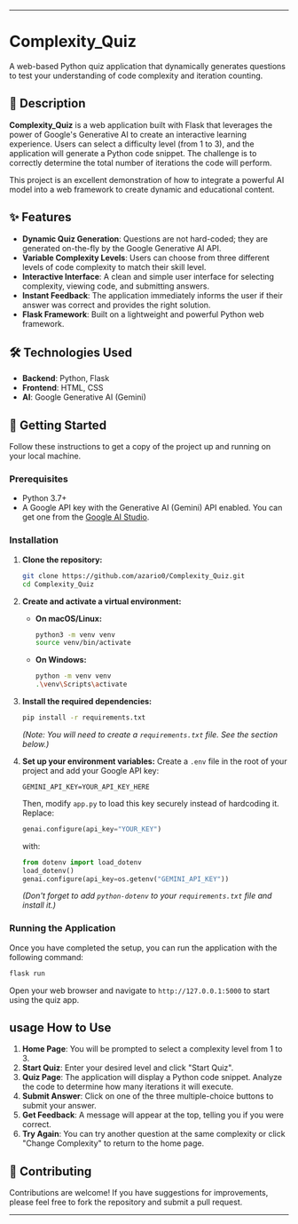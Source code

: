 
---

# Complexity_Quiz

A web-based Python quiz application that dynamically generates questions to test your understanding of code complexity and iteration counting.

## 📖 Description

**Complexity_Quiz** is a web application built with Flask that leverages the power of Google's Generative AI to create an interactive learning experience. Users can select a difficulty level (from 1 to 3), and the application will generate a Python code snippet. The challenge is to correctly determine the total number of iterations the code will perform.

This project is an excellent demonstration of how to integrate a powerful AI model into a web framework to create dynamic and educational content.

## ✨ Features

-   **Dynamic Quiz Generation**: Questions are not hard-coded; they are generated on-the-fly by the Google Generative AI API.
-   **Variable Complexity Levels**: Users can choose from three different levels of code complexity to match their skill level.
-   **Interactive Interface**: A clean and simple user interface for selecting complexity, viewing code, and submitting answers.
-   **Instant Feedback**: The application immediately informs the user if their answer was correct and provides the right solution.
-   **Flask Framework**: Built on a lightweight and powerful Python web framework.

## 🛠️ Technologies Used

-   **Backend**: Python, Flask
-   **Frontend**: HTML, CSS
-   **AI**: Google Generative AI (Gemini)

## 🚀 Getting Started

Follow these instructions to get a copy of the project up and running on your local machine.

### Prerequisites

-   Python 3.7+
-   A Google API key with the Generative AI (Gemini) API enabled. You can get one from the [Google AI Studio](https://aistudio.google.com/app/apikey).

### Installation

1.  **Clone the repository:**
    ```bash
    git clone https://github.com/azario0/Complexity_Quiz.git
    cd Complexity_Quiz
    ```

2.  **Create and activate a virtual environment:**
    -   **On macOS/Linux:**
        ```bash
        python3 -m venv venv
        source venv/bin/activate
        ```
    -   **On Windows:**
        ```bash
        python -m venv venv
        .\venv\Scripts\activate
        ```

3.  **Install the required dependencies:**
    ```bash
    pip install -r requirements.txt
    ```
    *(Note: You will need to create a `requirements.txt` file. See the section below.)*

4.  **Set up your environment variables:**
    Create a `.env` file in the root of your project and add your Google API key:
    ```
    GEMINI_API_KEY=YOUR_API_KEY_HERE
    ```

    Then, modify `app.py` to load this key securely instead of hardcoding it. Replace:
    ```python
    genai.configure(api_key="YOUR_KEY")
    ```
    with:
    ```python
    from dotenv import load_dotenv
    load_dotenv()
    genai.configure(api_key=os.getenv("GEMINI_API_KEY"))
    ```
    *(Don't forget to add `python-dotenv` to your `requirements.txt` file and install it.)*


### Running the Application

Once you have completed the setup, you can run the application with the following command:

```bash
flask run
```

Open your web browser and navigate to `http://127.0.0.1:5000` to start using the quiz app.

## usage How to Use

1.  **Home Page**: You will be prompted to select a complexity level from 1 to 3.
2.  **Start Quiz**: Enter your desired level and click "Start Quiz".
3.  **Quiz Page**: The application will display a Python code snippet. Analyze the code to determine how many iterations it will execute.
4.  **Submit Answer**: Click on one of the three multiple-choice buttons to submit your answer.
5.  **Get Feedback**: A message will appear at the top, telling you if you were correct.
6.  **Try Again**: You can try another question at the same complexity or click "Change Complexity" to return to the home page.

## 🤝 Contributing

Contributions are welcome! If you have suggestions for improvements, please feel free to fork the repository and submit a pull request.

---